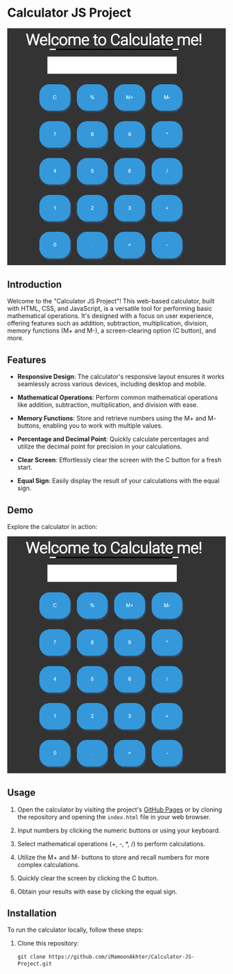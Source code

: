 # Calculator JS Project

![Demo](demo.png)

## Introduction

Welcome to the "Calculator JS Project"! This web-based calculator, built with HTML, CSS, and JavaScript, is a versatile tool for performing basic mathematical operations. It's designed with a focus on user experience, offering features such as addition, subtraction, multiplication, division, memory functions (M+ and M-), a screen-clearing option (C button), and more.

## Features

- **Responsive Design**: The calculator's responsive layout ensures it works seamlessly across various devices, including desktop and mobile.

- **Mathematical Operations**: Perform common mathematical operations like addition, subtraction, multiplication, and division with ease.

- **Memory Functions**: Store and retrieve numbers using the M+ and M- buttons, enabling you to work with multiple values.

- **Percentage and Decimal Point**: Quickly calculate percentages and utilize the decimal point for precision in your calculations.

- **Clear Screen**: Effortlessly clear the screen with the C button for a fresh start.

- **Equal Sign**: Easily display the result of your calculations with the equal sign.

## Demo

Explore the calculator in action:

![Demo Screenshot](demo.png)

## Usage

1. Open the calculator by visiting the project's [GitHub Pages](https://iMamoonAkhter.github.io/Calculator-JS-Project) or by cloning the repository and opening the `index.html` file in your web browser.

2. Input numbers by clicking the numeric buttons or using your keyboard.

3. Select mathematical operations (+, -, *, /) to perform calculations.

4. Utilize the M+ and M- buttons to store and recall numbers for more complex calculations.

5. Quickly clear the screen by clicking the C button.

6. Obtain your results with ease by clicking the equal sign.

## Installation

To run the calculator locally, follow these steps:

1. Clone this repository:
   ```shell
   git clone https://github.com/iMamoonAkhter/Calculator-JS-Project.git
